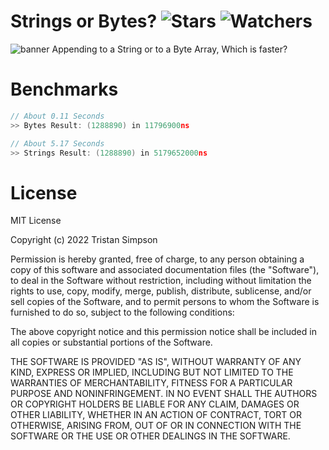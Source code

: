 # Strings or Bytes? ![Stars](https://img.shields.io/github/stars/Simpson-Computer-Technologies-Research/TextSearch?color=brightgreen) ![Watchers](https://img.shields.io/github/watchers/Simpson-Computer-Technologies-Research/TextSearch?label=Watchers)

![banner](https://user-images.githubusercontent.com/75189508/194193330-1f29dcee-1c3c-490b-b88b-6eb109c53d3c.png)
Appending to a String or to a Byte Array, Which is faster?


# Benchmarks

```go
// About 0.11 Seconds
>> Bytes Result: (1288890) in 11796900ns

// About 5.17 Seconds
>> Strings Result: (1288890) in 5179652000ns
```

# License
MIT License

Copyright (c) 2022 Tristan Simpson

Permission is hereby granted, free of charge, to any person obtaining a copy
of this software and associated documentation files (the "Software"), to deal
in the Software without restriction, including without limitation the rights
to use, copy, modify, merge, publish, distribute, sublicense, and/or sell
copies of the Software, and to permit persons to whom the Software is
furnished to do so, subject to the following conditions:

The above copyright notice and this permission notice shall be included in all
copies or substantial portions of the Software.

THE SOFTWARE IS PROVIDED "AS IS", WITHOUT WARRANTY OF ANY KIND, EXPRESS OR
IMPLIED, INCLUDING BUT NOT LIMITED TO THE WARRANTIES OF MERCHANTABILITY,
FITNESS FOR A PARTICULAR PURPOSE AND NONINFRINGEMENT. IN NO EVENT SHALL THE
AUTHORS OR COPYRIGHT HOLDERS BE LIABLE FOR ANY CLAIM, DAMAGES OR OTHER
LIABILITY, WHETHER IN AN ACTION OF CONTRACT, TORT OR OTHERWISE, ARISING FROM,
OUT OF OR IN CONNECTION WITH THE SOFTWARE OR THE USE OR OTHER DEALINGS IN THE
SOFTWARE.

